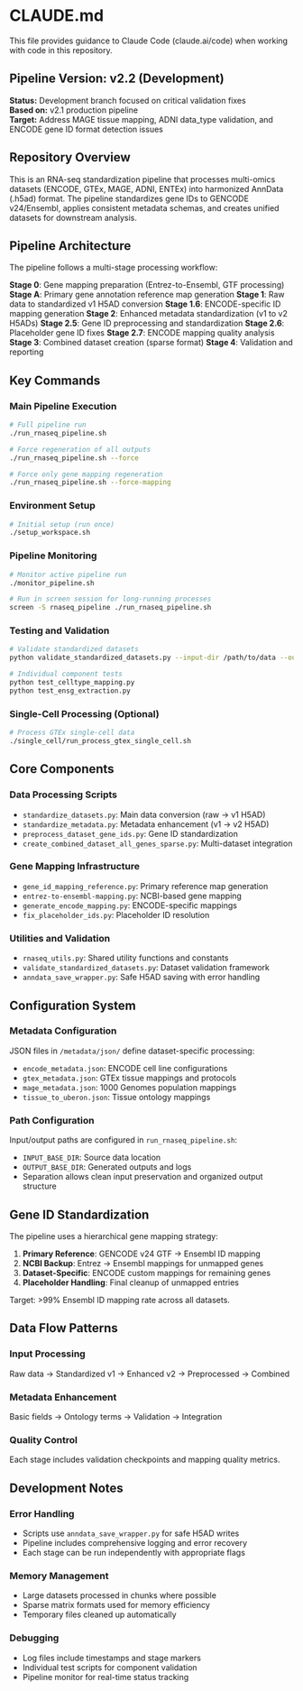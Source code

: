 # CLAUDE.md

This file provides guidance to Claude Code (claude.ai/code) when working with code in this repository.

## Pipeline Version: v2.2 (Development)

**Status:** Development branch focused on critical validation fixes  
**Based on:** v2.1 production pipeline  
**Target:** Address MAGE tissue mapping, ADNI data_type validation, and ENCODE gene ID format detection issues

## Repository Overview

This is an RNA-seq standardization pipeline that processes multi-omics datasets (ENCODE, GTEx, MAGE, ADNI, ENTEx) into harmonized AnnData (.h5ad) format. The pipeline standardizes gene IDs to GENCODE v24/Ensembl, applies consistent metadata schemas, and creates unified datasets for downstream analysis.

## Pipeline Architecture

The pipeline follows a multi-stage processing workflow:

**Stage 0**: Gene mapping preparation (Entrez-to-Ensembl, GTF processing)
**Stage A**: Primary gene annotation reference map generation
**Stage 1**: Raw data to standardized v1 H5AD conversion
**Stage 1.6**: ENCODE-specific ID mapping generation
**Stage 2**: Enhanced metadata standardization (v1 to v2 H5ADs)
**Stage 2.5**: Gene ID preprocessing and standardization
**Stage 2.6**: Placeholder gene ID fixes
**Stage 2.7**: ENCODE mapping quality analysis
**Stage 3**: Combined dataset creation (sparse format)
**Stage 4**: Validation and reporting

## Key Commands

### Main Pipeline Execution
```bash
# Full pipeline run
./run_rnaseq_pipeline.sh

# Force regeneration of all outputs
./run_rnaseq_pipeline.sh --force

# Force only gene mapping regeneration
./run_rnaseq_pipeline.sh --force-mapping
```

### Environment Setup
```bash
# Initial setup (run once)
./setup_workspace.sh
```

### Pipeline Monitoring
```bash
# Monitor active pipeline run
./monitor_pipeline.sh

# Run in screen session for long-running processes
screen -S rnaseq_pipeline ./run_rnaseq_pipeline.sh
```

### Testing and Validation
```bash
# Validate standardized datasets
python validate_standardized_datasets.py --input-dir /path/to/data --output-file validation_report.json

# Individual component tests
python test_celltype_mapping.py
python test_ensg_extraction.py
```

### Single-Cell Processing (Optional)
```bash
# Process GTEx single-cell data
./single_cell/run_process_gtex_single_cell.sh
```

## Core Components

### Data Processing Scripts
- `standardize_datasets.py`: Main data conversion (raw → v1 H5AD)
- `standardize_metadata.py`: Metadata enhancement (v1 → v2 H5AD)
- `preprocess_dataset_gene_ids.py`: Gene ID standardization
- `create_combined_dataset_all_genes_sparse.py`: Multi-dataset integration

### Gene Mapping Infrastructure
- `gene_id_mapping_reference.py`: Primary reference map generation
- `entrez-to-ensembl-mapping.py`: NCBI-based gene mapping
- `generate_encode_mapping.py`: ENCODE-specific mappings
- `fix_placeholder_ids.py`: Placeholder ID resolution

### Utilities and Validation
- `rnaseq_utils.py`: Shared utility functions and constants
- `validate_standardized_datasets.py`: Dataset validation framework
- `anndata_save_wrapper.py`: Safe H5AD saving with error handling

## Configuration System

### Metadata Configuration
JSON files in `/metadata/json/` define dataset-specific processing:
- `encode_metadata.json`: ENCODE cell line configurations
- `gtex_metadata.json`: GTEx tissue mappings and protocols
- `mage_metadata.json`: 1000 Genomes population mappings
- `tissue_to_uberon.json`: Tissue ontology mappings

### Path Configuration
Input/output paths are configured in `run_rnaseq_pipeline.sh`:
- `INPUT_BASE_DIR`: Source data location
- `OUTPUT_BASE_DIR`: Generated outputs and logs
- Separation allows clean input preservation and organized output structure

## Gene ID Standardization

The pipeline uses a hierarchical gene mapping strategy:
1. **Primary Reference**: GENCODE v24 GTF → Ensembl ID mapping
2. **NCBI Backup**: Entrez → Ensembl mappings for unmapped genes
3. **Dataset-Specific**: ENCODE custom mappings for remaining genes
4. **Placeholder Handling**: Final cleanup of unmapped entries

Target: >99% Ensembl ID mapping rate across all datasets.

## Data Flow Patterns

### Input Processing
Raw data → Standardized v1 → Enhanced v2 → Preprocessed → Combined

### Metadata Enhancement
Basic fields → Ontology terms → Validation → Integration

### Quality Control
Each stage includes validation checkpoints and mapping quality metrics.

## Development Notes

### Error Handling
- Scripts use `anndata_save_wrapper.py` for safe H5AD writes
- Pipeline includes comprehensive logging and error recovery
- Each stage can be run independently with appropriate flags

### Memory Management
- Large datasets processed in chunks where possible
- Sparse matrix formats used for memory efficiency
- Temporary files cleaned up automatically

### Debugging
- Log files include timestamps and stage markers
- Individual test scripts for component validation
- Pipeline monitor for real-time status tracking